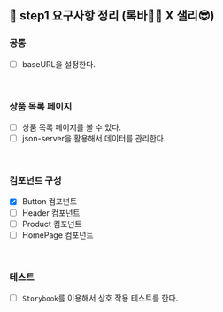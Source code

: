 ## 📄 step1 요구사항 정리 (록바💪🏽 X 샐리😎)

### 공통

- [ ] baseURL을 설정한다.

<br>

### 상품 목록 페이지

- [ ] 상품 목록 페이지를 볼 수 있다.
- [ ] json-server을 활용해서 데이터를 관리한다.

<br>

### 컴포넌트 구성

- [x] Button 컴포넌트
- [ ] Header 컴포넌트
- [ ] Product 컴포넌트
- [ ] HomePage 컴포넌트

<br>

### 테스트

- [ ] `Storybook`를 이용해서 상호 작용 테스트를 한다.

<br>

